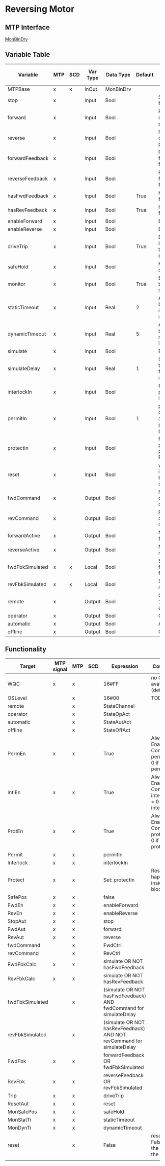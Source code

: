 # Reversing Motor

## MTP Interface

[MonBinDrv](./../MTP/MonBinDrv.md)

## Variable Table

| Variable        | MTP | SCD | Var Type | Data Type | Default | Description                                                               | SCD Name | SCD Terminal Name |
| --------------- | --- | --- | -------- | --------- | ------- | ------------------------------------------------------------------------- | -------- | ----------------- |
| MTPBase         | x   | x   | InOut    | MonBinDrv |         |                                                                           |          |                   |
| stop            | x   |     | Input    | Bool      |         | Stop command from program                                                 |          |                   |
| forward         | x   |     | Input    | Bool      |         | Forward command from program                                              |          |                   |
| reverse         | x   |     | Input    | Bool      |         | Reverse command from program                                              |          |                   |
| forwardFeedback | x   |     | Input    | Bool      |         | Forward feedback signal from device                                       |          |                   |
| reverseFeedback | x   |     | Input    | Bool      |         | Reverse feedback signal from device                                       |          |                   |
| hasFwdFeedback  | x   |     | Input    | Bool      | True    | Has forward feedback                                                      |          |                   |
| hasRevFeedback  | x   |     | Input    | Bool      | True    | Has reverse feedback                                                      |          |                   |
| enableForward   | x   |     | Input    | Bool      |         | Enable Forward                                                            |          |                   |
| enableReverse   | x   |     | Input    | Bool      |         | Enable Reverse                                                            |          |                   |
| driveTrip       | x   |     | Input    | Bool      | True    | Drive Protection Indicator. 0: tripped, 1: no error                       |          |                   |
| safeHold        | x   |     | Input    | Bool      |         | Holds Energize on interlock                                               |          |                   |
| monitor         | x   |     | Input    | Bool      | True    | Enables errors on the feedback monitoring                                 |          |                   |
| staticTimeout   | x   |     | Input    | Real      | 2       | Amount of time before a static monitoring error is triggered              |          |                   |
| dynamicTimeout  | x   |     | Input    | Real      | 5       | Amount of time before a dynamic monitoring error is triggered             |          |                   |
| simulate        | x   |     | Input    | Bool      |         | Enable simulation                                                         |          |                   |
| simulateDelay   | x   |     | Input    | Real      | 1       | Simulated delay to set the feedback signals, in s                         |          |                   |
| interlockIn     | x   |     | Input    | Bool      |         | forces safe position. 0 = interlock active                                |          |                   |
| permitIn        | x   |     | Input    | Bool      | 1       | permission to control. Does not activate safe position. 0 = no permission |          |                   |
| protectIn       | x   |     | Input    | Bool      |         | Protect, sets safe position, sets protectState. 0 = Protect active        |          |                   |
| reset           | x   |     | Input    | Bool      |         | will try to reset itself TODO: better description                         |          |                   |
| fwdCommand      | x   |     | Output   | Bool      |         | Forward command to device                                                 |          |                   |
| revCommand      | x   |     | Output   | Bool      |         | Reverse command to device                                                 |          |                   |
| forwardActive   | x   |     | Output   | Bool      |         | Motor running forward                                                     |          |                   |
| reverseActive   | x   |     | Output   | Bool      |         | Motor running reverse                                                     |          |                   |
| fwdFbkSimulated | x   | x   | Local    | Bool      |         | Simulated forward feedback                                                |          |                   |
| revFbkSimulated | x   | x   | Local    | Bool      |         | Simulated reverse feedback                                                |          |                   |
| remote          | x   |     | Output   | Bool      |         | 0: operator/local, 1: automatic/remote                                    |          |                   |
| operator        | x   |     | Output   | Bool      |         | Operator Mode                                                             |          |                   |
| automatic       | x   |     | Output   | Bool      |         | Automatic Mode                                                            |          |                   |
| offline         | x   |     | Output   | Bool      |         | Offline Mode                                                              |          |                   |

## Functionality

| Target          | MTP signal | MTP | SCD | Expression                                                            | Comment                                                   |
| --------------- | ---------- | --- | --- | --------------------------------------------------------------------- | --------------------------------------------------------- |
| WQC             | x          | x   |     | 16#FF                                                                 | no QC available (default)                                 |
| OSLevel         |            | x   |     | 16#00                                                                 | TODO                                                      |
| remote          |            | x   |     | StateChannel                                                          |                                                           |
| operator        |            | x   |     | StateOpAct                                                            |                                                           |
| automatic       |            | x   |     | StateAutAct                                                           |                                                           |
| offline         |            | x   |     | StateOffAct                                                           |                                                           |
| PermEn          | x          | x   |     | True                                                                  | Always Enable, Configure permitIn = 0 if no permits       |
| IntlEn          | x          | x   |     | True                                                                  | Always Enable, Configure interlockIn = 0 if no interlocks |
| ProtEn          | x          | x   |     | True                                                                  | Always Enable, Configure protectIn = 0 if no protections  |
| Permit          | x          | x   |     | permitIn                                                              |                                                           |
| Interlock       | x          | x   |     | interlockIn                                                           |                                                           |
| Protect         | x          | x   |     | Set: protectIn                                                        | Reset happens inside MTP block                            |
| SafePos         | x          | x   |     | false                                                                 |                                                           |
| FwdEn           | x          | x   |     | enableForward                                                         |                                                           |
| RevEn           | x          | x   |     | enableReverse                                                         |                                                           |
| StopAut         | x          | x   |     | stop                                                                  |                                                           |
| FwdAut          | x          | x   |     | forward                                                               |                                                           |
| RevAut          | x          | x   |     | reverse                                                               |                                                           |
| fwdCommand      |            | x   |     | FwdCtrl                                                               |                                                           |
| revCommand      |            | x   |     | RevCtrl                                                               |                                                           |
| FwdFbkCalc      | x          | x   |     | simulate OR NOT hasFwdFeedback                                        |                                                           |
| RevFbkCalc      | x          | x   |     | simulate OR NOT hasRevFeedback                                        |                                                           |
| fwdFbkSimulated |            | x   |     | (simulate OR NOT hasFwdFeedback) AND fwdCommand for simulateDelay     |                                                           |
| revFbkSimulated |            | x   |     | (simulate OR NOT hasRevFeedback) AND NOT revCommand for simulateDelay |                                                           |
| FwdFbk          | x          | x   |     | forwardFeedback OR fwdFbkSimulated                                    |                                                           |
| RevFbk          | x          | x   |     | reverseFeedback OR revFbkSimulated                                    |                                                           |
| Trip            | x          | x   |     | driveTrip                                                             |                                                           |
| ResetAut        | x          | x   |     | reset                                                                 |                                                           |
| MonSafePos      | x          | x   |     | safeHold                                                              |                                                           |
| MonStatTi       | x          | x   |     | staticTimeout                                                         |                                                           |
| MonDynTi        | x          | x   |     | dynamicTimeout                                                        |                                                           |
| reset           |            | x   |     | False                                                                 | reset = False at the end of the FB                        |
|                 |            |     |     |                                                                       |                                                           |

